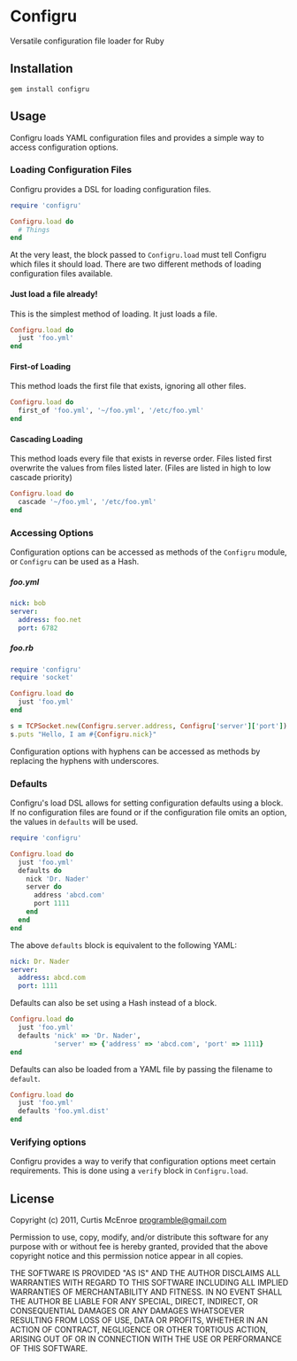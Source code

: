 # Configru

Versatile configuration file loader for Ruby

## Installation

    gem install configru

## Usage

Configru loads YAML configuration files and provides a simple way to access
configuration options.

### Loading Configuration Files

Configru provides a DSL for loading configuration files.

```ruby
require 'configru'

Configru.load do
  # Things
end
```

At the very least, the block passed to `Configru.load` must tell Configru which
files it should load. There are two different methods of loading configuration
files available.

#### Just load a file already!

This is the simplest method of loading. It just loads a file.

```ruby
Configru.load do
  just 'foo.yml'
end
```

#### First-of Loading

This method loads the first file that exists, ignoring all other files.

```ruby
Configru.load do
  first_of 'foo.yml', '~/foo.yml', '/etc/foo.yml'
end
```

#### Cascading Loading

This method loads every file that exists in reverse order. Files listed first
overwrite the values from files listed later. (Files are listed in high to low
cascade priority)

```ruby
Configru.load do
  cascade '~/foo.yml', '/etc/foo.yml'
end
```

### Accessing Options

Configuration options can be accessed as methods of the `Configru` module, or
`Configru` can be used as a Hash.

##### foo.yml
```yaml
nick: bob
server:
  address: foo.net
  port: 6782
```

##### foo.rb
```ruby
require 'configru'
require 'socket'

Configru.load do
  just 'foo.yml'
end

s = TCPSocket.new(Configru.server.address, Configru['server']['port'])
s.puts "Hello, I am #{Configru.nick}"
```

Configuration options with hyphens can be accessed as methods by replacing the
hyphens with underscores.

### Defaults

Configru's load DSL allows for setting configuration defaults using a block.
If no configuration files are found or if the configuration file omits an
option, the values in `defaults` will be used.


```ruby
require 'configru'

Configru.load do
  just 'foo.yml'
  defaults do
    nick 'Dr. Nader'
    server do
      address 'abcd.com'
      port 1111
    end
  end
end
```

The above `defaults` block is equivalent to the following YAML:

```yaml
nick: Dr. Nader
server:
  address: abcd.com
  port: 1111
```

Defaults can also be set using a Hash instead of a block.

```ruby
Configru.load do
  just 'foo.yml'
  defaults 'nick' => 'Dr. Nader',
           'server' => {'address' => 'abcd.com', 'port' => 1111}
end
```

Defaults can also be loaded from a YAML file by passing the filename to
`default`.

```ruby
Configru.load do
  just 'foo.yml'
  defaults 'foo.yml.dist'
end
```

### Verifying options

Configru provides a way to verify that configuration options meet certain
requirements. This is done using a `verify` block in `Configru.load`.

## License

Copyright (c) 2011, Curtis McEnroe <programble@gmail.com>

Permission to use, copy, modify, and/or distribute this software for any
purpose with or without fee is hereby granted, provided that the above
copyright notice and this permission notice appear in all copies.

THE SOFTWARE IS PROVIDED "AS IS" AND THE AUTHOR DISCLAIMS ALL WARRANTIES
WITH REGARD TO THIS SOFTWARE INCLUDING ALL IMPLIED WARRANTIES OF
MERCHANTABILITY AND FITNESS. IN NO EVENT SHALL THE AUTHOR BE LIABLE FOR
ANY SPECIAL, DIRECT, INDIRECT, OR CONSEQUENTIAL DAMAGES OR ANY DAMAGES
WHATSOEVER RESULTING FROM LOSS OF USE, DATA OR PROFITS, WHETHER IN AN
ACTION OF CONTRACT, NEGLIGENCE OR OTHER TORTIOUS ACTION, ARISING OUT OF
OR IN CONNECTION WITH THE USE OR PERFORMANCE OF THIS SOFTWARE.

